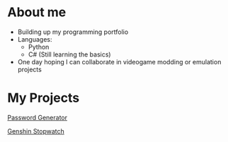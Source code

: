 # About me
- Building up my programming portfolio
- Languages:
  - Python
  - C# (Still learning the basics)
- One day hoping I can collaborate in videogame modding or emulation projects

# My Projects
[Password Generator](https://github.com/Wolfmyths/password-generator)

[Genshin Stopwatch](https://github.com/Wolfmyths/Genshin-Stopwatch)
